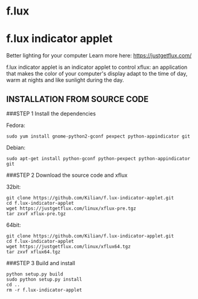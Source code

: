 # f.lux
f.lux indicator applet
======================
Better lighting for your computer
Learn more here: https://justgetflux.com/

f.lux indicator applet is an indicator applet to control xflux: an application
that makes the color of your computer's display adapt to the time of day, warm
at nights and like sunlight during the day.

INSTALLATION FROM SOURCE CODE
--------
###STEP 1 Install the dependencies

Fedora:

```
sudo yum install gnome-python2-gconf pexpect python-appindicator git
```

Debian:

```
sudo apt-get install python-gconf python-pexpect python-appindicator git
```

###STEP 2 Download the source code and xflux

32bit:

```
git clone https://github.com/Kilian/f.lux-indicator-applet.git
cd f.lux-indicator-applet
wget https://justgetflux.com/linux/xflux-pre.tgz
tar zxvf xflux-pre.tgz
```

64bit:

```
git clone https://github.com/Kilian/f.lux-indicator-applet.git
cd f.lux-indicator-applet
wget https://justgetflux.com/linux/xflux64.tgz
tar zxvf xflux64.tgz
```

###STEP 3 Build and install

```
python setup.py build
sudo python setup.py install
cd ..
rm -r f.lux-indicator-applet
```
